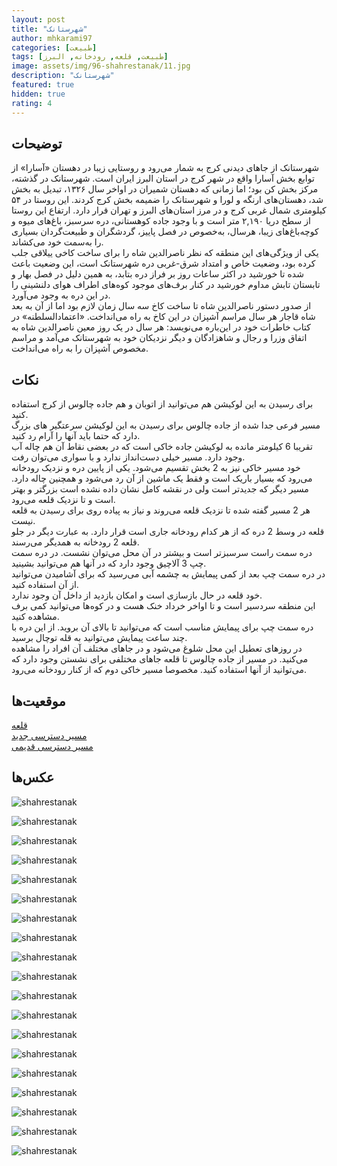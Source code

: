 ```yaml
---
layout: post
title: "شهرستانک"
author: mhkarami97
categories: [طبیعت]
tags: [طبیعت, قلعه, رودخانه, البرز]
image: assets/img/96-shahrestanak/11.jpg
description: "شهرستانک"
featured: true
hidden: true
rating: 4
---
```


## توضیحات
شهرستانک از جاهای دیدنی کرج به شمار می‌رود و روستایی زیبا در دهستان «آسارا» از توابع بخش آسارا واقع در شهر کرج در استان البرز ایران است. شهرستانک در گذشته، مرکز بخش کن بود؛ اما زمانی که دهستان شمیران در اواخر سال ۱۳۲۶، تبدیل به بخش شد، دهستان‌های ارنگه و لورا و شهرستانک را ضمیمه بخش کرج کردند. این روستا در ۵۴ کیلومتری شمال غربی کرج و در مرز استان‌های البرز و تهران قرار دارد. ارتفاع این روستا از سطح دریا ۲,۱۹۰ متر است و با وجود جاده‌ کوهستانی، دره سرسبز، باغ‌های میوه و کوچه‌باغ‌های زیبا، هرسال، به‌خصوص در فصل پاییز، گردشگران و طبیعت‌گردان بسیاری را به‌سمت خود می‌کشاند.  
یکی از ویژگی‌های این منطقه که نظر ناصرالدین شاه را برای ساخت کاخی ییلاقی جلب کرده بود، وضعیت خاص و امتداد شرق-غربی دره شهرستانک است، این وضعیت باعث شده تا خورشید در اکثر ساعات روز بر فراز دره بتابد، به همین دلیل در فصل بهار و تابستان تابش مداوم خورشید در کنار برف‌های موجود کوه‌های اطراف هوای دلنشینی را در این دره به وجود می‌آورد.  
از صدور دستور ناصرالدین شاه تا ساخت کاخ سه سال زمان لازم بود اما از آن به بعد شاه قاجار هر سال مراسم آشپزان در این کاخ به راه می‌انداخت. «اعتمادالسلطنه» در کتاب خاطرات خود در این‌باره می‌نویسد: هر سال در یک روز معین ناصرالدین شاه به اتفاق وزرا و رجال و شاهزادگان و دیگر نزدیکان خود به شهرستانک می‌آمد و مراسم مخصوص آشپزان را به راه می‌انداخت.  

## نکات
برای رسیدن به این لوکیشن هم می‌توانید از اتوبان و هم جاده چالوس از کرج استفاده کنید.  
مسیر فرعی جدا شده از جاده چالوس برای رسیدن به این لوکیشن سرعتگیر های بزرگ دارد که حتما باید آنها را آرام رد کنید.  
تقریبا 6 کیلومتر مانده به لوکیشن جاده خاکی است که در بعضی نقاط آن هم چاله آب وجود دارد. مسیر خیلی دست‌انداز ندارد و با سواری می‌توان رفت.  
خود مسیر خاکی نیز به 2 بخش تقسیم می‌شود. یکی از پایین دره و نزدیک رودخانه می‌رود که بسیار باریک است و فقط یک ماشین از آن رد می‌شود و همچنین چاله دارد. مسیر دیگر که جدیدتر است ولی در نقشه کامل نشان داده نشده است بزرگتر و بهتر است و تا نزدیک قلعه می‌رود.  
هر 2 مسیر گفته شده تا نزدیک قلعه می‌روند و نیاز به پیاده روی برای رسیدن به قلعه نیست.  
قلعه در وسط 2 دره که از هر کدام رودخانه جاری است قرار دارد. به عبارت دیگر در جلو قلعه 2 رودخانه به همدیگر می‌رسند.  
دره سمت راست سرسبزتر است و بیشتر در آن محل می‌توان نشست. در دره سمت چپ 3 آلاچیق وجود دارد که در آنها هم می‌توانید بشینید.  
در دره سمت چپ بعد از کمی پیمایش به چشمه آبی می‌رسید که برای آشامیدن می‌توانید از آن استفاده کنید.  
خود قلعه در حال بازسازی است و امکان بازدید از داخل آن وجود ندارد.  
این منطقه سردسیر است و تا اواخر خرداد خنک هست و در کوه‌ها می‌توانید کمی برف مشاهده کنید.  
دره سمت چپ برای پیمایش مناسب است که می‌توانید تا بالای آن بروید. از این دره با چند ساعت پیمایش می‌توانید به قله توچال برسید.  
در روز‌های تعطیل این محل شلوغ می‌شود و در جاهای مختلف آن افراد را مشاهده می‌کنید. در مسیر از جاده چالوس تا قلعه جاهای مختلفی برای نشستن وجود دارد که می‌توانید از آنها استفاده کنید. مخصوصا مسیر خاکی دوم که از کنار رودخانه می‌رود.  

## موقعیت‌ها
[قلعه](https://www.google.com/maps/place/%DA%A9%D8%A7%D8%AE+%D9%86%D8%A7%D8%B5%D8%B1%DB%8C+%D8%B4%D9%87%D8%B1%D8%B3%D8%AA%D8%A7%D9%86%DA%A9%E2%80%AD/@35.9498402,51.3622462,13.96z/data=!4m15!1m8!3m7!1s0x3f8e757a1f63aadf:0x78f6671ff99c92fa!2sShahrestanak,+Alborz+Province!3b1!8m2!3d35.9689296!4d51.3509483!16s%2Fm%2F0j9q37m!3m5!1s0x3f8e753f959788cd:0xcd17f5ab78187815!8m2!3d35.9448667!4d51.3747137!16s%2Fg%2F11s60wwrmx?entry=ttu)  
[مسیر دسترسی جدید](https://www.google.com/maps/place/35%C2%B057'03.4%22N+51%C2%B022'41.0%22E/@35.9514804,51.3753081,834m/data=!3m1!1e3!4m13!1m8!3m7!1s0x3f8e757a1f63aadf:0x78f6671ff99c92fa!2sShahrestanak,+Alborz+Province!3b1!8m2!3d35.9689296!4d51.3509483!16s%2Fm%2F0j9q37m!3m3!8m2!3d35.950955!4d51.378042?entry=ttu)  
[مسیر دسترسی قدیمی](https://www.google.com/maps/place/35%C2%B057'21.3%22N+51%C2%B022'27.8%22E/@35.9550202,51.371587,16.61z/data=!4m13!1m8!3m7!1s0x3f8e757a1f63aadf:0x78f6671ff99c92fa!2sShahrestanak,+Alborz+Province,+Iran!3b1!8m2!3d35.9689296!4d51.3509483!16s%2Fm%2F0j9q37m!3m3!8m2!3d35.955907!4d51.374397?entry=ttu)  

## عکس‌ها

![shahrestanak](/assets/img/96-shahrestanak/01.jpg)  

![shahrestanak](/assets/img/96-shahrestanak/02.jpg)  

![shahrestanak](/assets/img/96-shahrestanak/03.jpg)  

![shahrestanak](/assets/img/96-shahrestanak/04.jpg)  

![shahrestanak](/assets/img/96-shahrestanak/05.jpg)  

![shahrestanak](/assets/img/96-shahrestanak/06.jpg)  

![shahrestanak](/assets/img/96-shahrestanak/07.jpg)  

![shahrestanak](/assets/img/96-shahrestanak/08.jpg)  

![shahrestanak](/assets/img/96-shahrestanak/09.jpg)  

![shahrestanak](/assets/img/96-shahrestanak/10.jpg)  

![shahrestanak](/assets/img/96-shahrestanak/11.jpg)  

![shahrestanak](/assets/img/96-shahrestanak/12.jpg)  

![shahrestanak](/assets/img/96-shahrestanak/13.jpg)  

![shahrestanak](/assets/img/96-shahrestanak/14.jpg)  

![shahrestanak](/assets/img/96-shahrestanak/15.jpg)  

![shahrestanak](/assets/img/96-shahrestanak/16.jpg)  

![shahrestanak](/assets/img/96-shahrestanak/17.jpg)  

![shahrestanak](/assets/img/96-shahrestanak/18.jpg)  

![shahrestanak](/assets/img/96-shahrestanak/19.jpg)  